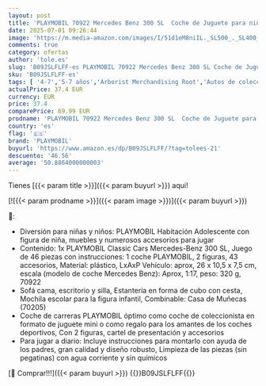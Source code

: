```yaml
---
layout: post
title: 'PLAYMOBIL 70922 Mercedes Benz 300 SL  Coche de Juguete para niños y Adultos  A Partir de 5 a 99 años'
date: 2025-07-01 09:26:44
image: 'https://m.media-amazon.com/images/I/51d1eM8niIL._SL500_._SL400_.jpg'
comments: true
category: ofertas
author: 'tole.es'
slug: 'B09JSLFLFF-es PLAYMOBIL 70922 Mercedes Benz 300 SL Coche de Juguete para...'
sku: 'B09JSLFLFF-es'
tags: [ '4-7','5-7 años','Arborist Merchandising Root','Autos de colección','CML-Toys','Coches y coches de carreras de juguete para niños','Conjuntos de figuras de juguete','Juegos, juguetes y coleccionables para niños grandes','Juguetes','Juguetes y juegos','Muñecos y figuras','Self Service','Special Features Stores','Top brands in Toys','Toys & Figures','Toys All','Vehículos de juguete para niños','b6d17eda-2c26-45ed-a098-453a9f96e839_0','b6d17eda-2c26-45ed-a098-453a9f96e839_1101','b6d17eda-2c26-45ed-a098-453a9f96e839_2301','b6d17eda-2c26-45ed-a098-453a9f96e839_2501','b6d17eda-2c26-45ed-a098-453a9f96e839_6301','b6d17eda-2c26-45ed-a098-453a9f96e839_6501','b6d17eda-2c26-45ed-a098-453a9f96e839_7701','playmobil','¡Disfruta de tu cupón navideño en Juguetes! Ahorra hasta un 30%','🇪🇸', ]
actualPrice: 37.4 EUR
currency: EUR
price: 37.4
comparePrice: 69.99 EUR
prodname: 'PLAYMOBIL 70922 Mercedes Benz 300 SL  Coche de Juguete para niños y Adultos  A Partir de 5 a 99 años'
country: 'es'
flag: '🇪🇸'
brand: 'PLAYMOBIL'
buyurl: 'https://www.amazon.es/dp/B09JSLFLFF/?tag=tolees-21'
descuento: '46.56'
average: '50.8864000000003'
---
```


Tienes [{{< param title >}}]({{< param buyurl >}}) aqui!

[![{{< param prodname >}}]({{< param image >}})]({{< param buyurl >}})

🔎:

- Diversión para niñas y niños: PLAYMOBIL Habitación Adolescente con figura de niña, muebles y numerosos accesorios para jugar
- Contenido: 1x PLAYMOBIL Classic Cars Mercedes-Benz 300 SL, Juego de 46 piezas con instrucciones: 1 coche PLAYMOBIL, 2 figuras, 43 accesorios, Material: plástico, LxAxP Vehículo: aprox, 26 x 10,5 x 7,5 cm, escala (modelo de coche Mercedes Benz): Aprox, 1:17, peso: 320 g, 70922
- Sofá cama, escritorio y silla, Estantería en forma de cubo con cesta, Mochila escolar para la figura infantil, Combinable: Casa de Muñecas (70205)
- Coche de carreras PLAYMOBIL óptimo como coche de coleccionista en formato de juguete mini o como regalo para los amantes de los coches deportivos, Con 2 figuras, cartel de presentación y accesorios
- Para jugar a diario: Incluye instrucciones para montarlo con ayuda de los padres, gran calidad y diseño robusto, Limpieza de las piezas (sin pegatinas) con agua corriente y sin químicos

[🛒 Comprar!!!]({{< param buyurl >}})
{{<world>}}B09JSLFLFF{{</world>}}
